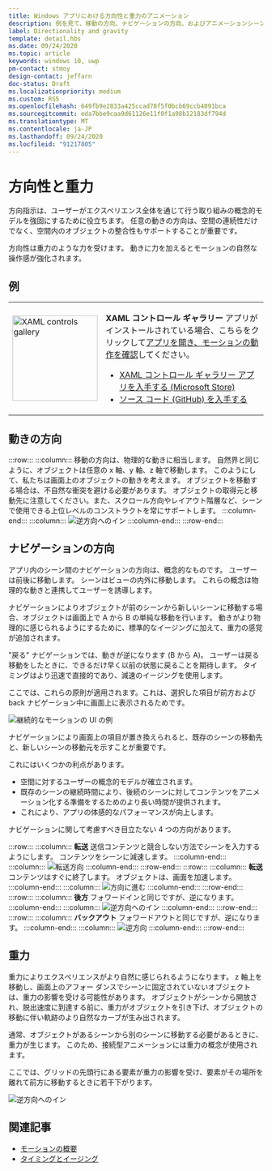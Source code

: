 ```yaml
---
title: Windows アプリにおける方向性と重力のアニメーション
description: 例を見て、移動の方向、ナビゲーションの方向、およびアニメーションシーンでの重心の使用について説明します。
label: Directionality and gravity
template: detail.hbs
ms.date: 09/24/2020
ms.topic: article
keywords: windows 10, uwp
pm-contact: stmoy
design-contact: jeffarn
doc-status: Draft
ms.localizationpriority: medium
ms.custom: RS5
ms.openlocfilehash: 649fb9e2833a425ccad78f5f0bcb69ccb4091bca
ms.sourcegitcommit: eda7bbe9caa9d61126e11f0f1a98b12183df794d
ms.translationtype: MT
ms.contentlocale: ja-JP
ms.lasthandoff: 09/24/2020
ms.locfileid: "91217805"
---
```

# <a name="directionality-and-gravity"></a>方向性と重力

方向指示は、ユーザーがエクスペリエンス全体を通じて行う取り組みの概念的モデルを強固にするために役立ちます。 任意の動きの方向は、空間の連続性だけでなく、空間内のオブジェクトの整合性もサポートすることが重要です。

方向性は重力のような力を受けます。 動きに力を加えるとモーションの自然な操作感が強化されます。

## <a name="examples"></a>例

<table>
<tr>
<td><img src="images/xaml-controls-gallery-app-icon.png" alt="XAML controls gallery" width="168"></img></td>
<td>
    <p><strong style="font-weight: semi-bold">XAML コントロール ギャラリー</strong> アプリがインストールされている場合、こちらをクリックして<a href="xamlcontrolsgallery:/category/Motion">アプリを開き、モーションの動作を確認</a>してください。</p>
    <ul>
    <li><a href="https://www.microsoft.com/store/productId/9MSVH128X2ZT">XAML コントロール ギャラリー アプリを入手する (Microsoft Store)</a></li>
    <li><a href="https://github.com/Microsoft/Xaml-Controls-Gallery">ソース コード (GitHub) を入手する</a></li>
    </ul>
</td>
</tr>
</table>

## <a name="direction-of-movement"></a>動きの方向

:::row:::
    :::column:::
移動の方向は、物理的な動きに相当します。 自然界と同じように、オブジェクトは任意の x 軸、y 軸、z 軸で移動します。 このようにして、私たちは画面上のオブジェクトの動きを考えます。
オブジェクトを移動する場合は、不自然な衝突を避ける必要があります。 オブジェクトの取得元と移動先に注意してください。また、スクロール方向やレイアウト階層など、シーンで使用できる上位レベルのコンストラクトを常にサポートします。
    :::column-end:::
    :::column:::
        ![逆方向へのイン](images/Direction.gif)
    :::column-end:::
:::row-end:::

## <a name="direction-of-navigation"></a>ナビゲーションの方向

アプリ内のシーン間のナビゲーションの方向は、概念的なものです。 ユーザーは前後に移動します。 シーンはビューの内外に移動します。 これらの概念は物理的な動きと連携してユーザーを誘導します。

ナビゲーションによりオブジェクトが前のシーンから新しいシーンに移動する場合、オブジェクトは画面上で A から B の単純な移動を行います。 動きがより物理的に感じられるようにするために、標準的なイージングに加えて、重力の感覚が追加されます。

"戻る" ナビゲーションでは、動きが逆になります (B から A)。 ユーザーは戻る移動をしたときに、できるだけ早く以前の状態に戻ることを期待します。 タイミングはより迅速で直接的であり、減速のイージングを使用します。

ここでは、これらの原則が適用されます。これは、選択した項目が前方および back ナビゲーション中に画面上に表示されるためです。

![継続的なモーションの UI の例](images/continuous3.gif)

ナビゲーションにより画面上の項目が置き換えられると、既存のシーンの移動先と、新しいシーンの移動元を示すことが重要です。

これにはいくつかの利点があります。

- 空間に対するユーザーの概念的モデルが確立されます。
- 既存のシーンの継続時間により、後続のシーンに対してコンテンツをアニメーション化する準備をするためのより長い時間が提供されます。
- これにより、アプリの体感的なパフォーマンスが向上します。

ナビゲーションに関して考慮すべき目立たない 4 つの方向があります。

:::row:::
    :::column:::
**転送** 送信コンテンツと競合しない方法でシーンを入力するようにします。 コンテンツをシーンに減速します。
    :::column-end:::
    :::column:::
        ![転送方向](images/forwardIN.gif)
    :::column-end:::
:::row-end:::
:::row:::
    :::column:::
**転送** コンテンツはすぐに終了します。 オブジェクトは、画面を加速します。
    :::column-end:::
    :::column:::
        ![方向に進む](images/forwardOUT.gif)
    :::column-end:::
:::row-end:::
:::row:::
    :::column:::
**後方** フォワードインと同じですが、逆になります。
    :::column-end:::
    :::column:::
        ![逆方向へのイン](images/backwardIN.gif)
    :::column-end:::
:::row-end:::
:::row:::
    :::column:::
**バックアウト** フォワードアウトと同じですが、逆になります。
    :::column-end:::
    :::column:::
        ![逆方向](images/backwardOUT.gif)
    :::column-end:::
:::row-end:::

## <a name="gravity"></a>重力

重力によりエクスペリエンスがより自然に感じられるようになります。 z 軸上を移動し、画面上のアフォー ダンスでシーンに固定されていないオブジェクトは、重力の影響を受ける可能性があります。 オブジェクトがシーンから開放され、脱出速度に到達する前に、重力がオブジェクトを引き下げ、オブジェクトの移動に伴い軌跡のより自然なカーブが生み出されます。

通常、オブジェクトがあるシーンから別のシーンに移動する必要があるときに、重力が生じます。 このため、接続型アニメーションには重力の概念が使用されます。

ここでは、グリッドの先頭行にある要素が重力の影響を受け、要素がその場所を離れて前方に移動するときに若干下がります。

![逆方向へのイン](images/continuity-photos.gif)

## <a name="related-articles"></a>関連記事

- [モーションの概要](index.md)
- [タイミングとイージング](timing-and-easing.md)
